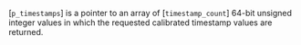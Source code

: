 [`p_timestamps`] is a pointer to an array of [`timestamp_count`]
64-bit unsigned integer values in which the requested calibrated
timestamp values are returned.
